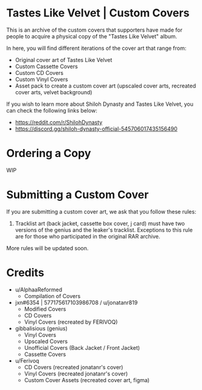 # Tastes Like Velvet | Custom Covers
This is an archive of the custom covers that supporters have made for people to acquire a physical copy of the "Tastes Like Velvet" album.

In here, you will find different iterations of the cover art that range from:
- Original cover art of Tastes Like Velvet
- Custom Cassette Covers
- Custom CD Covers
- Custom Vinyl Covers
- Asset pack to create a custom cover art (upscaled cover arts, recreated cover arts, velvet background)

If you wish to learn more about Shiloh Dynasty and Tastes Like Velvet, you can check the following links below:
- https://reddit.com/r/ShilohDynasty
- https://discord.gg/shiloh-dynasty-official-545706017435156490

# Ordering a Copy
WIP 

# Submitting a Custom Cover

If you are submitting a custom cover art, we ask that you follow these rules:

1. Tracklist art (back jacket, cassette box cover, j card) must have two versions of the genius and the leaker's tracklist. Exceptions to this rule are for those who participated in the original RAR archive.

More rules will be updated soon.

# Credits
- u/AlphaaReformed
  * Compilation of Covers
- jxn#6354 | 577175617103986708 / u/jonatanr819
  * Modified Covers
  * CD Covers
  * Vinyl Covers (recreated by FERIVOQ)
- gibbalisious (genius)
  * Vinyl Covers
  * Upscaled Covers
  * Unofficial Covers (Back Jacket / Front Jacket)
  * Cassette Covers
- u/Ferivoq
  * CD Covers (recreated jonatanr's cover)
  * Vinyl Covers (recreated jonatanr's cover)
  * Custom Cover Assets (recreated cover art, figma)
